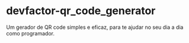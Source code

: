 # devfactor-qr_code_generator
Um gerador de QR code simples e eficaz, para te ajudar no seu dia a dia como programador.
